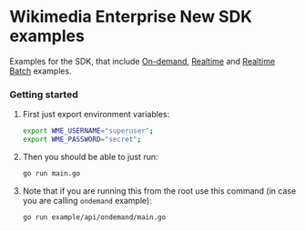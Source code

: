 # Wikimedia Enterprise New SDK examples

Examples for the SDK, that include [On-demand](ondemand/), [Realtime](streaming/) and [Realtime Batch](download/) examples.

### Getting started

1. First just export environment variables:

   ```bash
   export WME_USERNAME="superuser";
   export WME_PASSWORD="secret";
   ```

1. Then you should be able to just run:

   ```bash
   go run main.go
   ```

1. Note that if you are running this from the root use this command (in case you are calling `ondemand` example):

   ```bash
   go run example/api/ondemand/main.go
   ```
